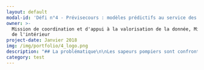 ```yaml
---
layout: default
modal-id: 'Défi n°4 - Prévisecours : modèles prédictifs au service des sapeurs-pompiers '
owner: >-
  Mission de coordination et d'appui à la valorisation de la donnée, Ministère
  de l'intérieur
project-date: Janvier 2018
img: /img/portfolio/4_logo.png
description: "## La problématique\n\nLes sapeurs pompiers sont confrontés à un volume d’intervention qui fluctue fortement. Cette volatilité du volume d’intervention rend difficile la gestion des ressources humaine et logistique. Sur le plan géographique, les lieux d’intervention sont également variables et inégalement répartis sur le territoire en fonction de la tranche horaire, du jour de la semaine, de la période de l’année, et d’autres variables diverses.\n\n## Le défi : mise au point d’un modèle prédictif des interventions de secours aux personnes \n\nUn modèle prédictif du volume d’interventions et de leur géolocalisation peut permettre d’anticiper les moyens opérationnels à mobiliser au sein des différentes casernes. Une meilleure gestion prévisionnelle des moyens est de nature à répondre aux demandes d’intervention plus rapidement en mobilisant un maximum de moyens uniquement lorsque cela est utile. Si le résultat du défi est positif, le fait de\ntravailler dans un département très peuplé mais étendu, comme l’Essonne, rend\ntransposable à d’autres départements comparables la méthodologie mise au point.\n\n# 2 entrepreneurs recherchés\n\n* Un data-scientist ayant une bonne pratique du développement (expérience Python et DSS appréciée)\n* Un data-scientist ayant une bonne pratique du développement (expérience conception IHM et HMTL5 appréciée)\n\n# Votre mentor : Daniel Ansellem, Administrateur ministériel des données du Ministère de l'intérieur\n\n![null](/img/portfolio/ansellem-daniel-630092.JPG)\n\nDaniel Ansellem a été nommé en\nJuillet 2016 Administrateur ministériel des données du Ministère de\nl'Intérieur, il dirige également depuis cette date la mission de coordination\net d'appui à la valorisation des données, au sein de la Mission de gouvernance\nministérielle des SIC.\n\n\"Je suis convaincu que\nles données contenues dans les centaines d'applications du Ministère de\nl'Intérieur constituent une richesse à exploiter, pour davantage d'efficacité\net de transparence.\_ Il faut faire la preuve, par l'expérimentation, que l'on peut, en moins\nd'un an, construire un outil fonctionnel permettant de mieux utiliser certaines\ndonnées, par l'enrichissement, le croisement, la visualisation, ou la montée en\nqualité. Le dispositif EIG permet de répondre à cet objectif en dédiant deux ingénieurs\nde haut niveau à un défi qui correspond à leurs compétences, au sein d'une\nstructure transverse, où ils bénéficient d'une large autonomie, mais aussi d'un\ntutorat et d'outils adaptés.\"\n\n**[Postuler au défi Prévisecours ](https://framaforms.org/candidature-entrepreneurs-dinteret-general-promo-2-1501592391)**\n\nEn savoir plus sur le défi >> LIEN PRESENTATION."
category: test
---
```











